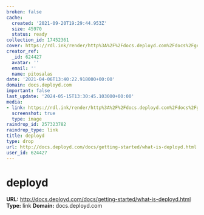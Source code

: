 ```yaml
---
broken: false
cache:
  created: '2021-09-20T19:29:44.953Z'
  size: 45970
  status: ready
collection_id: 17452361
cover: https://rdl.ink/render/http%3A%2F%2Fdocs.deployd.com%2Fdocs%2Fgetting-started%2Fwhat-is-deployd.html
creator_ref:
  _id: 624427
  avatar: ''
  email: ''
  name: pitosalas
date: '2021-04-06T13:40:22.918000+00:00'
domain: docs.deployd.com
important: false
last_update: '2024-05-15T13:30:45.103000+00:00'
media:
- link: https://rdl.ink/render/http%3A%2F%2Fdocs.deployd.com%2Fdocs%2Fgetting-started%2Fwhat-is-deployd.html
  screenshot: true
  type: image
raindrop_id: 257323782
raindrop_type: link
title: deployd
type: drop
url: http://docs.deployd.com/docs/getting-started/what-is-deployd.html
user_id: 624427
---
```


# deployd

**URL:** http://docs.deployd.com/docs/getting-started/what-is-deployd.html
**Type:** link
**Domain:** docs.deployd.com
